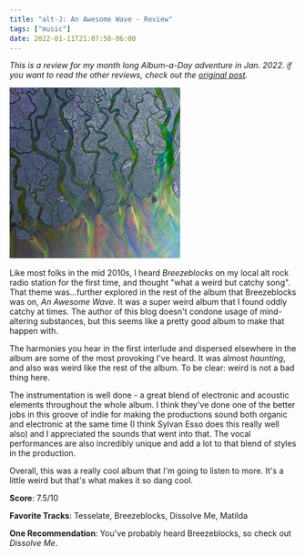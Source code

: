 ```yaml
---
title: "alt-J: An Awesome Wave - Review"
tags: ["music"]
date: 2022-01-11T21:07:50-06:00
---
```


_This is a review for my month long Album-a-Day adventure in Jan. 2022.
if you want to read the other reviews, check out the
[original post](/posts/album-a-day-jan-2022-intro/)._

![album cover for alt-J: An Awesome Wave](/images/altj-aaw-300.jpg)

Like most folks in the mid 2010s, I heard _Breezeblocks_ on my local alt rock radio station
for the first time, and thought "what a weird but catchy song". That theme was...further
explored in the rest of the album that Breezeblocks was on, _An Awesome Wave_. It was a super
weird album that I found oddly catchy at times. The author of this blog doesn't condone
usage of mind-altering substances, but this seems like a pretty good album to make that happen
with. 

The harmonies you hear in the first interlude and dispersed elsewhere in the album
are some of the most provoking I've heard. It was almost _haunting_, and also was
weird like the rest of the album. To be clear: weird is not a bad thing here.

The instrumentation is well done - a great blend of electronic and acoustic elements
throughout the whole album. I think they've done one of the better jobs in this groove
of indie for making the productions sound both organic and electronic at the same time
(I think Sylvan Esso does this really well also) and I appreciated the sounds
that went into that. The vocal performances are also incredibly unique and add a lot
to that blend of styles in the production.

Overall, this was a really cool album that I'm going to listen to more. It's a little
weird but that's what makes it so dang cool.

**Score**: 7.5/10

**Favorite Tracks**: Tesselate, Breezeblocks, Dissolve Me, Matilda

**One Recommendation**: You've probably heard Breezeblocks, so check out _Dissolve Me_.

